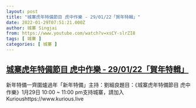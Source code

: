 ```yaml
---
layout: post
title: "城寨虎年特備節目 虎中作樂 - 29/01/22「賀年特輯」"
date: 2022-01-29T07:51:21.000Z
author: 城寨 Singjai
from: https://www.youtube.com/watch?v=xsCY-slrZI8
tags: [ 城寨 ]
categories: [ 城寨 ]
---
```

<!--1643442681000-->
[城寨虎年特備節目 虎中作樂 - 29/01/22「賀年特輯」](https://www.youtube.com/watch?v=xsCY-slrZI8)
------

<div>
新年特備一齊圍爐過年「新年特備」主持：劉細良題目：《城寨虎年特備節目 虎中作樂》1月29日 10:00 ~ 11:00 pm支持城寨，請加入Kurioushttps://www.kurious.live
</div>
